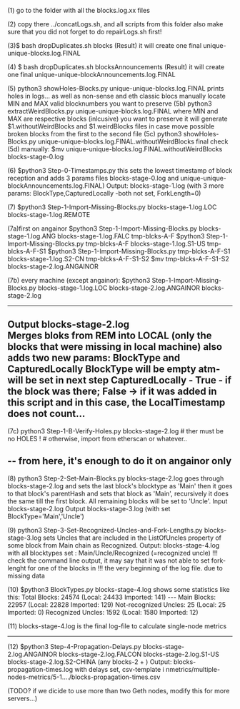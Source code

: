 (1) go to the folder with all the blocks.log.xx files

(2) copy there ../concatLogs.sh, and all scripts from this folder
    also make sure that you did not forget to do repairLogs.sh first!

(3)$ bash dropDuplicates.sh blocks
(Result) it will create one final unique-unique-blocks.log.FINAL

(4) $ bash dropDuplicates.sh blocksAnnouncements
(Result) it will create one final unique-unique-blockAnnouncements.log.FINAL

(5) python3 showHoles-Blocks.py unique-unique-blocks.log.FINAL
   prints holes in logs... as well as non-sense and eth classic blocs
   manually locate MIN and MAX valid blocknumbers you want to preserve
(5b) python3 extractWeirdBlocks.py unique-unique-blocks.log.FINAL <MIN> <MAX>
   where MIN and MAX are respective blocks (inlcusive) you want to preserve
   it will generate $1.withoutWeirdBlocks and $1.weirdBlocks  files
   in case move possible broken blocks from the first to the second file
(5c) python3 showHoles-Blocks.py unique-unique-blocks.log.FINAL.withoutWeirdBlocks
   final check
(5d) manually:
     $mv unique-unique-blocks.log.FINAL.withoutWeirdBlocks blocks-stage-0.log

(6) $python3 Step-0-Timestamps.py
 this sets the lowest timestamp of block reception and adds 3 params 
 files blocks-stage-0.log and unique-unique-blockAnnouncements.log.FINAL)
 Output: blocks-stage-1.log   (with 3 more params:  BlockType,CapturedLocally -both not set, ForkLength=0)

(7) $python3 Step-1-Import-Missing-Blocks.py blocks-stage-1.log.LOC blocks-stage-1.log.REMOTE  <out-file>

(7a)first on angainor
$python3 Step-1-Import-Missing-Blocks.py blocks-stage-1.log.ANG blocks-stage-1.log.FALC tmp-blcks-A-F
$python3 Step-1-Import-Missing-Blocks.py tmp-blcks-A-F blocks-stage-1.log.S1-US tmp-blcks-A-F-S1
$python3 Step-1-Import-Missing-Blocks.py tmp-blcks-A-F-S1 blocks-stage-1.log.S2-CN tmp-blcks-A-F-S1-S2
$mv tmp-blcks-A-F-S1-S2 blocks-stage-2.log.ANGAINOR

(7b) every machine (except angainor):
$python3 Step-1-Import-Missing-Blocks.py blocks-stage-1.log.LOC blocks-stage-2.log.ANGAINOR blocks-stage-2.log

----
  Output blocks-stage-2.log  
 Merges bloks from REM into LOCAL
 (only the blocks that were missing in local machine)
 also adds two new params: BlockType and CapturedLocally
  BlockType will be empty atm-will be set in next step
  CapturedLocally - True - if the block was there; False -> if it was added in this
  script and in this case, the LocalTimestamp does not count...
---

(7c) python3 Step-1-B-Verify-Holes.py blocks-stage-2.log    # ther must be no HOLES !
     # otherwise, import from etherscan or whatever..

--
from here, it's enough to do it on angainor only
---

(8) python3 Step-2-Set-Main-Blocks.py blocks-stage-2.log
  goes through blocks-stage-2.log and sets the last block's blocktype as 'Main'
  then it goes to that block's parentHash and sets that block as 'Main',
  recursively it does the same till the first block.
  All remaining blocks will be set to 'Uncle'.
  Input blocks-stage-2.log
  Output blocks-stage-3.log (with set BlockType='Main','Uncle')

(9) python3 Step-3-Set-Recognized-Uncles-and-Fork-Lengths.py blocks-stage-3.log
   sets Uncles that are included in the ListOfUncles property of some block from Main chain as Recognized.
   Output: blocks-stage-4.log with all blocktypes set : Main/Uncle/Recognized (=recognized uncle)
   !!!  check the command line output, it may say that it was not able to set fork-lenght for one of the blocks in
   !!!  the very beginning of the log file. due to missing data


(10) $python3 BlockTypes.py blocks-stage-4.log
   shows some statistics like this:
      Total Blocks:  24574 (Local: 24433 Imported: 141)
      ---
      Main Blocks: 22957 (Local: 22828 Imported: 129)
      Not-recognized Uncles: 25 (Local: 25 Imported: 0)
      Recognized Uncles: 1592 (Local: 1580 Imported: 12)

(11) blocks-stage-4.log is the final log-file to calculate single-node metrics

---

(12) $python3 Step-4-Propagation-Delays.py blocks-stage-2.log.ANGAINOR blocks-stage-2.log.FALCON blocks-stage-2.log.S1-US blocks-stage-2.log.S2-CHINA   (any blocks-2 + )
   Output: blocks-propagation-times.log with delays set, csv-template i nmetrics/multiple-nodes-metrics/5-1..../blocks-propagation-times.csv

   (TODO? if we dicide to use more than two Geth nodes, modify this for more servers...)
